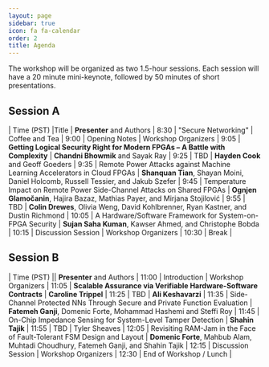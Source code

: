```yaml
---
layout: page
sidebar: true
icon: fa fa-calendar
order: 2
title: Agenda
---
```



The workshop will be organized as two 1.5-hour sessions. Each session will have a 20 minute mini-keynote, followed by 50 minutes of short presentations.

## Session A

| Time (PST) |Title | **Presenter** and Authors
| 8:30 | "Secure Networking" | Coffee and Tea
| 9:00 |    Opening Notes  | Workshop Organizers
| 9:05 | **Getting Logical Security Right for Modern FPGAs – A Battle with Complexity** | **Chandni Bhowmik** and Sayak Ray
| 9:25 |  TBD | **Hayden Cook** and Geoff Goeders
| 9:35 | Remote Power Attacks against Machine Learning Accelerators in Cloud FPGAs | **Shanquan Tian**, Shayan Moini, Daniel Holcomb, Russell Tessier, and Jakub Szefer
| 9:45 | Temperature Impact on Remote Power Side-Channel Attacks on Shared FPGAs | **Ognjen Glamočanin**, Hajira Bazaz, Mathias Payer, and Mirjana Stojilović
| 9:55 | TBD | **Colin Drewes**, Olivia Weng, David Kohlbrenner, Ryan Kastner, and Dustin Richmond
| 10:05 | A Hardware/Software Framework for System-on-FPGA Security | **Sujan Saha Kuman**, Kawser Ahmed, and Christophe Bobda
| 10:15 | Discussion Session | Workshop Organizers
| 10:30 | Break |

## Session B

| Time (PST) || **Presenter** and Authors
| 11:00 |    Introduction  | Workshop Organizers
| 11:05 | **Scalable Assurance via Verifiable Hardware-Software Contracts** | **Caroline Trippel**
| 11:25 | TBD | **Ali Keshavarzi**
| 11:35 | Side-Channel Protected NNs Through Secure and Private Function Evaluation | **Fatemeh Ganji**, Domenic Forte, Mohammad Hashemi and Steffi Roy
| 11:45 | On-Chip Impedance Sensing for System-Level Tamper Detection |  **Shahin Tajik**
| 11:55 | TBD | Tyler Sheaves
| 12:05 | Revisiting RAM-Jam in the Face of Fault-Tolerant FSM Design and Layout | **Domenic Forte**, Mahbub Alam, Muhtadi Choudhury, Fatemeh Ganji, and Shahin Tajik
| 12:15 | Discussion Session | Workshop Organizers
| 12:30 | End of Workshop / Lunch |
